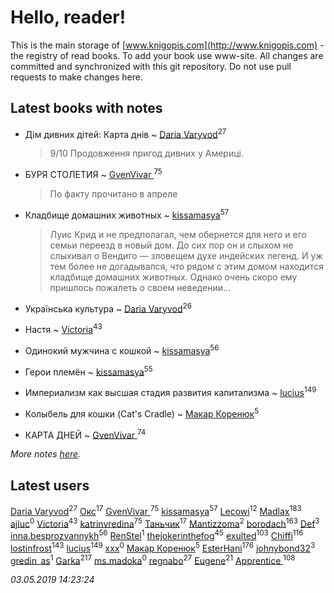 # Hello, reader!
This is the main storage of [www.knigopis.com](http://www.knigopis.com) - the registry of read books.
To add your book use www-site. All changes are committed and synchronized with this git repository.
Do not use pull requests to make changes here.


## Latest books with notes
* Дім дивних дітей: Карта днів ~ [Daria Varyvod](users/829/829893410524253-facebook)<sup>27</sup>
    > 9/10 Продовження пригод дивних у Америці.

* БУРЯ СТОЛЕТИЯ ~ [GvenVivar ](users/158/158266434925901-facebook)<sup>75</sup>
    > По факту прочитано в апреле

* Кладбище домашних животных ~ [kissamasya](users/684/68439978-vkontakte)<sup>57</sup>
    > Луис Крид и не предполагал, чем обернется для него и его семьи переезд в новый дом. До сих пор он и слыхом не слыхивал о Вендиго — зловещем духе индейских легенд. И уж тем более не догадывался, что рядом с этим домом находится кладбище домашних животных. Однако очень скоро ему пришлось пожалеть о своем неведении...

* Українська культура ~ [Daria Varyvod](users/829/829893410524253-facebook)<sup>26</sup>

* Настя ~ [Victoria](users/113/113794223924688167852-google)<sup>43</sup>

* Одинокий мужчина с кошкой ~ [kissamasya](users/684/68439978-vkontakte)<sup>56</sup>

* Герои племён ~ [kissamasya](users/684/68439978-vkontakte)<sup>55</sup>

* Империализм как высшая стадия развития капитализма ~ [lucius](users/838/83820536-yandex)<sup>149</sup>

* Колыбель для кошки (Cat's Cradle) ~ [Макар Коренюк](users/126/126368737-vkontakte)<sup>5</sup>

* КАРТА ДНЕЙ ~ [GvenVivar ](users/158/158266434925901-facebook)<sup>74</sup>


_More notes [here](latest_books_with_notes.md)._


## Latest users
[Daria Varyvod](users/829/829893410524253-facebook)<sup>27</sup> 
[Окс](users/102/102536471289425216982-google)<sup>17</sup> 
[GvenVivar ](users/158/158266434925901-facebook)<sup>75</sup> 
[kissamasya](users/684/68439978-vkontakte)<sup>57</sup> 
[Lecowi](users/521/521873425-vkontakte)<sup>12</sup> 
[Madlax](users/158/158304782-vkontakte)<sup>183</sup> 
[ajluc](users/880/88086807-vkontakte)<sup>0</sup> 
[Victoria](users/113/113794223924688167852-google)<sup>43</sup> 
[katrinvredina](users/233/2336755-vkontakte)<sup>75</sup> 
[Таньчик](users/209/2096581563762610-facebook)<sup>17</sup> 
[Mantizzoma](users/113/113990901159060096197-google)<sup>2</sup> 
[borodach](users/157/15706320-vkontakte)<sup>163</sup> 
[Def](users/726/7264253353800808630-mailru)<sup>3</sup> 
[inna.besprozvannykh](users/733/73323849-yandex)<sup>56</sup> 
[RenStel](users/112/112563761151554776409-google)<sup>1</sup> 
[thejokerinthefog](users/317/317244423-vkontakte)<sup>45</sup> 
[exulted](users/100/100599204551896265722-google)<sup>103</sup> 
[Chiffi](users/105/105831994080785626680-google)<sup>116</sup> 
[lostinfrost](users/217/217891524-vkontakte)<sup>143</sup> 
[lucius](users/838/83820536-yandex)<sup>149</sup> 
[xxx](users/109/109882790085735415479-google)<sup>0</sup> 
[Макар Коренюк](users/126/126368737-vkontakte)<sup>5</sup> 
[EsterHani](users/305/30558181-vkontakte)<sup>176</sup> 
[johnybond32](users/304/304041461-yandex)<sup>3</sup> 
[gredin_as](users/277/277067555-vkontakte)<sup>1</sup> 
[Garka](users/115/115753719718250012620-google)<sup>217</sup> 
[ms.madoka](users/272/272093386-vkontakte)<sup>0</sup> 
[regnabo](users/870/870059322-yandex)<sup>27</sup> 
[Eugene](users/695/695244810674916-facebook)<sup>21</sup> 
[Apprentice ](users/528/52821952-vkontakte)<sup>108</sup> 


_03.05.2019 14:23:24_
